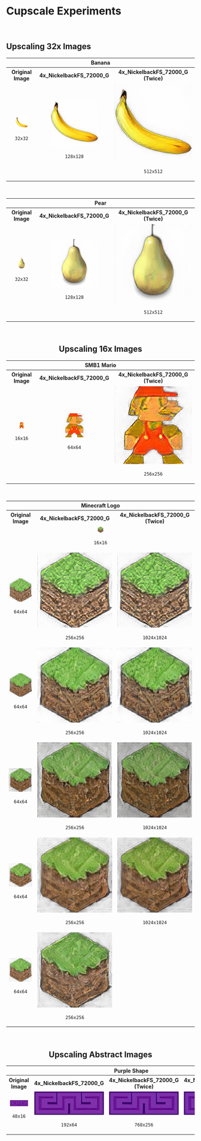 # Cupscale Experiments

<br>

## Upscaling 32x Images

<div align="center">

<table>
    <tr align="center" valign="middle">
        <th colspan=3>Banana</th>
    </tr>
    <tr align="center" valign="middle">
        <th>Original Image</th>
        <th>4x_NickelbackFS_72000_G</th>
        <th>4x_NickelbackFS_72000_G (Twice)</th>
    </tr>
    <tr align="center" valign="middle">
        <td><img src="https://github.com/willwulfken/Cupscale-Experiments/blob/main/Images/Upscaling_32x_Images/Banana/Banana.png?raw=true" width="32" /><p><code>32x32</code></p></td>
        <td><img src="https://github.com/willwulfken/Cupscale-Experiments/blob/main/Images/Upscaling_32x_Images/Banana/Banana-4x_NickelbackFS_72000_G.png?raw=true" width="128" /><p><code>128x128</code></p></td>
        <td><img src="https://github.com/willwulfken/Cupscale-Experiments/blob/main/Images/Upscaling_32x_Images/Banana/Banana-4x_NickelbackFS_72000_G-4x_NickelbackFS_72000_G.png?raw=true" width="256" /><p><code>512x512</code></p></td>
    </tr>
</table>

<br>

<table>
    <tr align="center" valign="middle">
        <th colspan=3>Pear</th>
    </tr>
    <tr align="center" valign="middle">
        <th>Original Image</th>
        <th>4x_NickelbackFS_72000_G</th>
        <th>4x_NickelbackFS_72000_G (Twice)</th>
    </tr>
    <tr align="center" valign="middle">
        <td><img src="https://github.com/willwulfken/Cupscale-Experiments/blob/main/Images/Upscaling_32x_Images/Pear/Pear.png?raw=true" width="32" /><p><code>32x32</code></p></td>
        <td><img src="https://github.com/willwulfken/Cupscale-Experiments/blob/main/Images/Upscaling_32x_Images/Pear/Pear-4x_NickelbackFS_72000_G.png?raw=true" width="128" /><p><code>128x128</code></p></td>
        <td><img src="https://github.com/willwulfken/Cupscale-Experiments/blob/main/Images/Upscaling_32x_Images/Pear/Pear-4x_NickelbackFS_72000_G-4x_NickelbackFS_72000_G.png?raw=true" width="256" /><p><code>512x512</code></p></td>
    </tr>
</table>

<br>

## Upscaling 16x Images

<table>
    <tr align="center" valign="middle">
        <th colspan=3>SMB1 Mario</th>
    </tr>
    <tr align="center" valign="middle">
        <th>Original Image</th>
        <th>4x_NickelbackFS_72000_G</th>
        <th>4x_NickelbackFS_72000_G (Twice)</th>
    </tr>
    <tr align="center" valign="middle">
        <td><img src="https://github.com/willwulfken/Cupscale-Experiments/blob/main/Images/Upscaling_16x_Images/SMB1_Mario/SMB1_Mario.png?raw=true" width="16" /><p><code>16x16</code></p></td>
        <td><img src="https://github.com/willwulfken/Cupscale-Experiments/blob/main/Images/Upscaling_16x_Images/SMB1_Mario/NickelbackFS/SMB1_Mario-4x_NickelbackFS_72000_G.png?raw=true" width="64" /><p><code>64x64</code></p></td>
        <td><img src="https://github.com/willwulfken/Cupscale-Experiments/blob/main/Images/Upscaling_16x_Images/SMB1_Mario/NickelbackFS/SMB1_Mario-4x_NickelbackFS_72000_G-4x_NickelbackFS_72000_G.png?raw=true" width="256" /><p><code>256x256</code></p></td>
    </tr>
</table>

<br>

<table>
    <tr align="center" valign="middle">
        <th colspan=3>Minecraft Logo</th>
    </tr>
    <tr align="center" valign="middle">
        <th>Original Image</th>
        <th>4x_NickelbackFS_72000_G</th>
        <th>4x_NickelbackFS_72000_G (Twice)</th>
    </tr>
    <tr align="center" valign="middle">
        <td colspan=3><img src="https://github.com/willwulfken/Cupscale-Experiments/blob/main/Images/Upscaling_16x_Images/Minecraft_Logo/Minecraft_Logo.png?raw=true" width="16" /><p><code>16x16</code></p></td>
    </tr>
    <tr align="center" valign="middle">
        <td><img src="https://github.com/willwulfken/Cupscale-Experiments/blob/main/Images/Upscaling_16x_Images/Minecraft_Logo/NickelbackFS/Minecraft_Logo-4x_NickelbackFS_72000_G.png?raw=true" width="64" /><p><code>64x64</code></p></td>
        <td><img src="https://github.com/willwulfken/Cupscale-Experiments/blob/main/Images/Upscaling_16x_Images/Minecraft_Logo/NickelbackFS/Minecraft_Logo-4x_NickelbackFS_72000_G-4x_NickelbackFS_72000_G.png?raw=true" width="256" /><p><code>256x256</code></p></td>
        <td><img src="https://github.com/willwulfken/Cupscale-Experiments/blob/main/Images/Upscaling_16x_Images/Minecraft_Logo/NickelbackFS/Minecraft_Logo-4x_NickelbackFS_72000_G-4x_NickelbackFS_72000_G-4x_NickelbackFS_72000_G.png?raw=true" width="256" /><p><code>1024x1024</code></p></td>
    </tr>
    <tr align="center" valign="middle">
        <td><img src="https://github.com/willwulfken/Cupscale-Experiments/blob/main/Images/Upscaling_16x_Images/Minecraft_Logo/4xBox/Minecraft_Logo-4xBox.png?raw=true" width="64" /><p><code>64x64</code></p></td>
        <td><img src="https://github.com/willwulfken/Cupscale-Experiments/blob/main/Images/Upscaling_16x_Images/Minecraft_Logo/4xBox/Minecraft_Logo-4xBox-4xBox.png?raw=true" width="256" /><p><code>256x256</code></p></td>
        <td><img src="https://github.com/willwulfken/Cupscale-Experiments/blob/main/Images/Upscaling_16x_Images/Minecraft_Logo/4xBox/Minecraft_Logo-4xBox-4xBox-4xBox.png?raw=true" width="256" /><p><code>1024x1024</code></p></td>
    </tr>
    <tr align="center" valign="middle">
        <td><img src="https://github.com/willwulfken/Cupscale-Experiments/blob/main/Images/Upscaling_16x_Images/Minecraft_Logo/ESRGAN_GroundTextures/Minecraft_Logo-31000_G.png?raw=true" width="64" /><p><code>64x64</code></p></td>
        <td><img src="https://github.com/willwulfken/Cupscale-Experiments/blob/main/Images/Upscaling_16x_Images/Minecraft_Logo/ESRGAN_GroundTextures/Minecraft_Logo-31000_G-31000_G.png?raw=true" width="256" /><p><code>256x256</code></p></td>
        <td><img src="https://github.com/willwulfken/Cupscale-Experiments/blob/main/Images/Upscaling_16x_Images/Minecraft_Logo/ESRGAN_GroundTextures/Minecraft_Logo-31000_G-31000_G-31000_G.png?raw=true" width="256" /><p><code>1024x1024</code></p></td>
    </tr>
    <tr align="center" valign="middle">
        <td><img src="https://github.com/willwulfken/Cupscale-Experiments/blob/main/Images/Upscaling_16x_Images/Minecraft_Logo/ESRGAN_GroundTextures/Minecraft_Logo-65000_G.png?raw=true" width="64" /><p><code>64x64</code></p></td>
        <td><img src="https://github.com/willwulfken/Cupscale-Experiments/blob/main/Images/Upscaling_16x_Images/Minecraft_Logo/ESRGAN_GroundTextures/Minecraft_Logo-65000_G-65000_G.png?raw=true" width="256" /><p><code>256x256</code></p></td>
        <td><img src="https://github.com/willwulfken/Cupscale-Experiments/blob/main/Images/Upscaling_16x_Images/Minecraft_Logo/ESRGAN_GroundTextures/Minecraft_Logo-65000_G-65000_G-65000_G.png?raw=true" width="256" /><p><code>1024x1024</code></p></td>
    </tr>
    <tr align="center" valign="middle">
        <td><img src="https://github.com/willwulfken/Cupscale-Experiments/blob/main/Images/Upscaling_16x_Images/Minecraft_Logo/ESRGAN_GroundTextures/Minecraft_Logo-ESRGAN_GroundTextures_NonTiled_305000.png?raw=true" width="64" /><p><code>64x64</code></p></td>
        <td><img src="https://github.com/willwulfken/Cupscale-Experiments/blob/main/Images/Upscaling_16x_Images/Minecraft_Logo/ESRGAN_GroundTextures/Minecraft_Logo-ESRGAN_GroundTextures_NonTiled_305000-ESRGAN_GroundTextures_NonTiled_305000.png?raw=true" width="256" /><p><code>256x256</code></p></td>
        <td></td>
    </tr>
</table>

<br>

## Upscaling Abstract Images

<table>
    <tr align="center" valign="middle">
        <th colspan=4>Purple Shape</th>
    </tr>
    <tr align="center" valign="middle">
        <th>Original Image</th>
        <th>4x_NickelbackFS_72000_G</th>
        <th>4x_NickelbackFS_72000_G (Twice)</th>
        <th>4x_NickelbackFS_72000_G (Thrice)</th>
    </tr>
    <tr align="center" valign="middle">
        <td><img src="https://github.com/willwulfken/Cupscale-Experiments/blob/main/Images/Upscaling_Abstract_Images/Purple_Shape/Purple_Shape.png?raw=true" width="48" /><p><code>48x16</code></p></td>
        <td><img src="https://github.com/willwulfken/Cupscale-Experiments/blob/main/Images/Upscaling_Abstract_Images/Purple_Shape/Purple_Shape-4x_NickelbackFS_72000_G.png?raw=true" width="192" /><p><code>192x64</code></p></td>
        <td><img src="https://github.com/willwulfken/Cupscale-Experiments/blob/main/Images/Upscaling_Abstract_Images/Purple_Shape/Purple_Shape-4x_NickelbackFS_72000_G-4x_NickelbackFS_72000_G.png?raw=true" width="256" /><p><code>768x256</code></p></td>
        <td><img src="https://github.com/willwulfken/Cupscale-Experiments/blob/main/Images/Upscaling_Abstract_Images/Purple_Shape/Purple_Shape-4x_NickelbackFS_72000_G-4x_NickelbackFS_72000_G-4x_NickelbackFS_72000_G_HalfSize.png?raw=true" width="256" /><p><code>3072x1024</code></p></td>
    </tr>
</table>

</div>